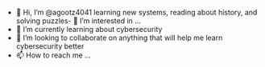 - 👋 Hi, I’m @agootz4041
learning new systems, reading about history, and solving puzzles- 👀 I’m interested in ...
- 🌱 I’m currently learning about cybersecurity
- 💞️ I’m looking to collaborate on anything that will help me learn cybersecurity better
- 📫 How to reach me ...

<!---
agootz4041/agootz4041 is a ✨ special ✨ repository because its `README.md` (this file) appears on your GitHub profile.
You can click the Preview link to take a look at your changes.
--->
